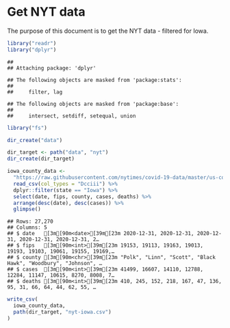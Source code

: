 Get NYT data
================

The purpose of this document is to get the NYT data - filtered for Iowa.

``` r
library("readr")
library("dplyr")
```

    ## 
    ## Attaching package: 'dplyr'

    ## The following objects are masked from 'package:stats':
    ## 
    ##     filter, lag

    ## The following objects are masked from 'package:base':
    ## 
    ##     intersect, setdiff, setequal, union

``` r
library("fs")
```

``` r
dir_create("data")

dir_target <- path("data", "nyt")
dir_create(dir_target)
```

``` r
iowa_county_data <- 
  "https://raw.githubusercontent.com/nytimes/covid-19-data/master/us-counties.csv" %>%
  read_csv(col_types = "Dcciii") %>%
  dplyr::filter(state == "Iowa") %>%
  select(date, fips, county, cases, deaths) %>%
  arrange(desc(date), desc(cases)) %>%
  glimpse()
```

    ## Rows: 27,270
    ## Columns: 5
    ## $ date   [3m[90m<date>[39m[23m 2020-12-31, 2020-12-31, 2020-12-31, 2020-12-31, 2020-12-31, 2…
    ## $ fips   [3m[90m<int>[39m[23m 19153, 19113, 19163, 19013, 19193, 19103, 19061, 19155, 19169,…
    ## $ county [3m[90m<chr>[39m[23m "Polk", "Linn", "Scott", "Black Hawk", "Woodbury", "Johnson", …
    ## $ cases  [3m[90m<int>[39m[23m 41499, 16607, 14110, 12788, 12284, 11147, 10615, 8270, 8008, 7…
    ## $ deaths [3m[90m<int>[39m[23m 410, 245, 152, 218, 167, 47, 136, 95, 31, 66, 64, 44, 62, 55, …

``` r
write_csv(
  iowa_county_data,
  path(dir_target, "nyt-iowa.csv")
)
```
